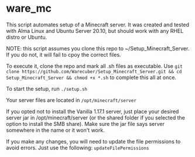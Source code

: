 # ware_mc

This script automates setup of a Minecraft server. It was created and tested with Alma Linux and Ubuntu Server 20.10, but should work with any RHEL distro or Ubuntu.

NOTE: this script assumes you clone this repo to ~/Setup_Minecraft_Server. If you do not, it will fail to cpoy the correct files.

To execute it, clone the repo and mark all .sh files as executable.
Use `git clone https://github.com/Warecuber/Setup_Minecraft_Server.git && cd Setup_Minecraft_Server && chmod +x *.sh` to complete this all at once.

To start the setup, run `./setup.sh`

Your server files are located in `/opt/minecraft/server`

If you opted not to install the Vanilla 1.17.1 server, just place your desired server jar in /opt/minecraft/server (or the shared folder if you selected the option to install the SMB share). Make sure the jar file says server somewhere in the name or it won't work.

If you make any changes, you will need to update the file permissions to avoid errors. Just use the following:
`updateFilePermissions`
